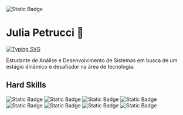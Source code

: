 ![Static Badge](https://img.shields.io/badge/Linkedin%20-%20blue?style=social&logo=Linkedin&link=https%3A%2F%2Fwww.linkedin.com%2Fin%2Fpetrucci-julia%2F)

# Julia Petrucci 👋

[![Typing SVG](https://readme-typing-svg.demolab.com?font=Poppins&size=24&pause=1000&color=9C9C9C&vCenter=true&width=435&lines=Desenvolvedora+Front+End;Analista+de+QA)](https://git.io/typing-svg)

Estudante de Análise e Desenvolvimento de Sistemas em busca de um estágio dinâmico e desafiador na área de tecnologia.

## Hard Skills
![Static Badge](https://img.shields.io/badge/JavaScript%20-%20grey?style=flat&logo=JavaScript&logoColor=white)
![Static Badge](https://img.shields.io/badge/CSS3%20-%20grey?style=flat&logo=CSS3)
![Static Badge](https://img.shields.io/badge/HTML5%20-%20grey?style=flat&logo=HTML5&logoColor=white)
![Static Badge](https://img.shields.io/badge/Python%20-%20grey?style=flat&logo=PYTHON&logoColor=white)
![Static Badge](https://img.shields.io/badge/Cypress%20-%20grey?style=flat&logo=Cypress)
![Static Badge](https://img.shields.io/badge/Git%20-%20grey?style=flat&logo=Git&logoColor=white)
![Static Badge](https://img.shields.io/badge/GitHub%20-%20grey?style=flat&logo=GitHub&logoColor=white)
![Static Badge](https://img.shields.io/badge/Visual%20Studio%20Code%20-%20grey?style=flat&logo=Visual%20Studio%20Code&logoColor=white)







